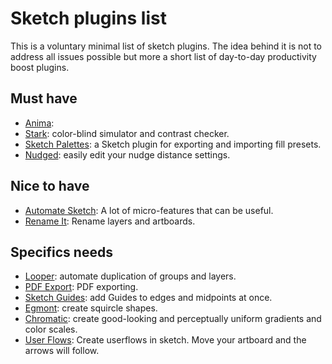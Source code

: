 # Sketch plugins list
This is a voluntary minimal list of sketch plugins. The idea behind it is not to address all issues possible but more a short list of day-to-day productivity boost plugins.

## Must have
- [Anima](https://animaapp.github.io/):
- [Stark](http://getstark.co/): color-blind simulator and contrast checker.
- [Sketch Palettes](https://github.com/andrewfiorillo/sketch-palettes): a Sketch plugin for exporting and importing fill presets.
- [Nudged](https://kevinwoodhouse.github.io/sketch-nudged/): easily edit your nudge distance settings.

## Nice to have
- [Automate Sketch](https://ashung.github.io/Automate-Sketch/): A lot of micro-features that can be useful.
- [Rename It](http://rodi01.github.io/RenameIt/): Rename layers and artboards.

## Specifics needs
- [Looper](http://www.sureskumar.com/looper/): automate duplication of groups and layers.
- [PDF Export](https://github.com/DWilliames/PDF-export-sketch-plugin): PDF exporting.
- [Sketch Guides](https://github.com/luvmex/Sketch-Guides): add Guides to edges and midpoints at once.
- [Egmont](https://github.com/interfacemarket/Egmont-plugin): create squircle shapes.
- [Chromatic](https://github.com/petterheterjag/chromatic-sketch):  create good-looking and perceptually uniform gradients and color scales.
- [User Flows](https://abynim.github.io/UserFlows/): Create userflows in sketch. Move your artboard and the arrows will follow.
